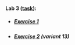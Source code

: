 #### Lab 3 ([task](https://drive.google.com/file/d/1NvGpX-T3L0HRCHAYVQMGxk6Qi_wsZhZR/view)):
* ##### [Exercise 1](https://CaptainArsa.github.io/InternetProgramming/Lab3/Lab3_1.html)
* ##### [Exercise 2](https://CaptainArsa.github.io/InternetProgramming/Lab3/Lab3_2.html) (variant 13)